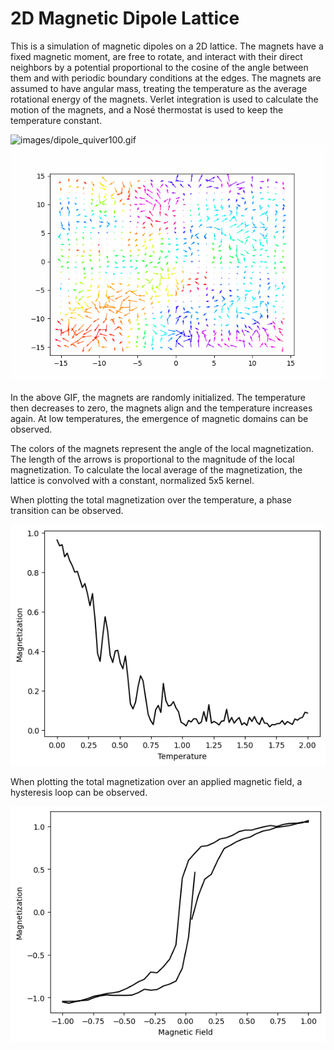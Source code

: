 # 2D Magnetic Dipole Lattice

This is a simulation of magnetic dipoles on a 2D lattice. The magnets have a fixed magnetic moment, are free to rotate, and interact with their direct neighbors by a potential proportional to the cosine of the angle between them and with periodic boundary conditions at the edges. The magnets are assumed to have angular mass, treating the temperature as the average rotational energy of the magnets. Verlet integration is used to calculate the motion of the magnets, and a Nosé thermostat is used to keep the temperature constant.

![images/dipole_quiver100.gif](images/dipole_quiver100.gif) ![images/dipole_quiver30.gif](images/dipole_quiver30.gif)

In the above GIF, the magnets are randomly initialized. The temperature then decreases to zero, the magnets align and the temperature increases again. At low temperatures, the emergence of magnetic domains can be observed.

The colors of the magnets represent the angle of the local magnetization. The length of the arrows is proportional to the magnitude of the local magnetization. To calculate the local average of the magnetization, the lattice is convolved with a constant, normalized 5x5 kernel.

When plotting the total magnetization over the temperature, a phase transition can be observed.

![images/phase_transition.png](images/phase_transition.png)

When plotting the total magnetization over an applied magnetic field, a hysteresis loop can be observed.

![images/hysteresis.png](images/hysteresis.png)